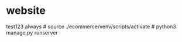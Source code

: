 # website
test123
always # source ./ecommerce/venv/scripts/activate
       # python3 manage.py runserver 